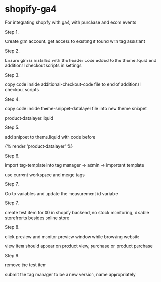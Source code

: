 # shopify-ga4


For integrating shopify with ga4, with purchase and ecom events


Step 1.

Create gtm account/ get access to existing if found with tag assistant

Step 2. 

Ensure gtm is installed with the header code added to the theme.liquid and additional checkout scripts in settings

Step 3.

copy code inside additional-checkout-code file to end of additional checkout scripts

Step 4.

copy code inside theme-snippet-datalayer file into new theme snippet

product-datalayer.liquid

Step 5. 

add snippet to theme.liquid with code before </body>

{% render 'product-datalayer' %}

Step 6. 

import tag-template into tag manager -> admin -> important template

use current workspace and merge tags 

Step 7.

Go to variables and update the measurement id variable

Step 7.

create test item for $0 in shopify backend, no stock monitoring, disable storefronts besides online store

Step 8.

click preview and monitor preview window while browsing website 

view item should appear on product view, purchase on product purchase

Step 9. 

remove the test item

submit the tag manager to be a new version, name appropriately

